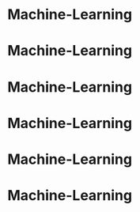 # Machine-Learning
# Machine-Learning
# Machine-Learning
# Machine-Learning
# Machine-Learning
# Machine-Learning
